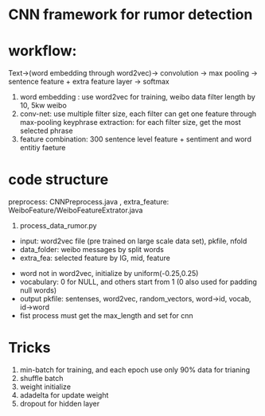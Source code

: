 

CNN framework for rumor detection
===

workflow:
===

Text->(word embedding through word2vec)-> convolution -> max pooling -> sentence feature + extra feature layer -> softmax 

1. word embedding : use word2vec for training, weibo data filter length by 10, 5kw weibo
2. conv-net: use multiple filter size, each filter can get one feature through max-pooling 
   keyphrase extraction: for each filter size, get the most selected phrase
3. feature combination: 300 sentence level feature + sentiment and word entitiy faeture


code structure
===
preprocess: CNNPreprocess.java , extra_feature: WeiboFeature/WeiboFeatureExtrator.java

1. process_data_rumor.py
 - input: word2vec file (pre trained on large scale data set), pkfile, nfold
 - data_folder: weibo messages by split words
 - extra_fea: selected feature by IG, mid, feature
 * word not in word2vec, initialize by uniform(-0.25,0.25)
 * vocabulary: 0 for NULL, and others start from 1 (0 also used for padding null words)
 * output pkfile: sentenses, word2vec, random_vectors, word->id, vocab, id->word
 * fist process must get the max_length and set for cnn

Tricks
===
1. min-batch for training, and each epoch use only 90% data for trianing
2. shuffle batch
3. weight initialize
4. adadelta for update weight
5. dropout for hidden layer
